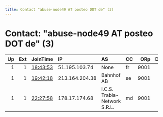 ```yaml
---
title: Contact "abuse-node49 AT posteo DOT de" (3)
---
```


# Contact: "abuse-node49 AT posteo DOT de" (3)

|   Up |   Ext | JoinTime                                                                                            | IP             | AS                           | CC   |   ORp |   Dirp | OS    | Version   | Nickname   |   eFamMembers |
|-----:|------:|:----------------------------------------------------------------------------------------------------|:---------------|:-----------------------------|:-----|------:|-------:|:------|:----------|:-----------|--------------:|
|    1 |     1 | [18:43:53](https://metrics.torproject.org/rs.html#details/1050FC79C5F1103B185300EF72DDF5B4EDC683C9) | 51.195.103.74  | None                         | fr   |  9001 |     80 | Linux | 0.4.4.6   | Hydra6     |             1 |
|    1 |     1 | [19:42:18](https://metrics.torproject.org/rs.html#details/6C0E4E223B1C7E4366FFABA33BF033636A867865) | 213.164.204.38 | Bahnhof AB                   | se   |  9001 |     80 | Linux | 0.4.4.6   | Hydra4     |             1 |
|    1 |     1 | [22:27:58](https://metrics.torproject.org/rs.html#details/4F68F1B23FCED9D17852FFFDE21637C284BCF107) | 178.17.174.68  | I.C.S. Trabia-Network S.R.L. | md   |  9001 |     80 | Linux | 0.4.4.6   | Hydra10    |             1 |

